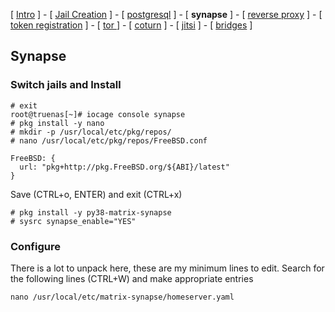 
[ [Intro](README.md) ] - [ [Jail Creation](1_jail.md) ] - [ [postgresql](2_postgresql.md) ] - [ **synapse** ] - [ [reverse proxy](4_nginx.md) ] - [ [token registration](5_registration.md) ] - [ [tor ](6_tor.md)] - [ [coturn](7_coturn.md) ] - [ [jitsi](8_jitsi.md) ] - [ [bridges](9_bridges.md) ]

## Synapse

### Switch jails and Install
```
# exit
root@truenas[~]# iocage console synapse
# pkg install -y nano
# mkdir -p /usr/local/etc/pkg/repos/
# nano /usr/local/etc/pkg/repos/FreeBSD.conf
```
```
FreeBSD: {
  url: "pkg+http://pkg.FreeBSD.org/${ABI}/latest"
}
```
Save (CTRL+o, ENTER) and exit (CTRL+x)

```
# pkg install -y py38-matrix-synapse
# sysrc synapse_enable="YES"
```

### Configure
There is a lot to unpack here, these are my minimum lines to edit. Search for the following lines (CTRL+W) and make appropriate entries
```
nano /usr/local/etc/matrix-synapse/homeserver.yaml
```
